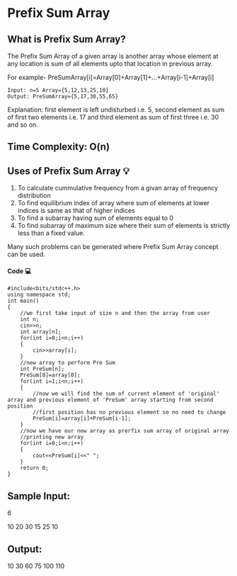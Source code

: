 # Prefix Sum Array

## What is Prefix Sum Array?
The Prefix Sum Array of a given array is another array whose element at any location is sum of all elements upto that location in previous array. 

For example- PreSumArray[i]=Array[0]+Array[1]+...+Array[i-1]+Array[i]

```
Input: n=5 Array={5,12,13,25,10}
Output: PreSumArray={5,17,30,55,65}
```
Explanation: first element is left undisturbed i.e. 5, second element as sum of first two elements i.e. 17 and third element as sum of first three i.e. 30 and so on.

## Time Complexity: O(n)


## Uses of Prefix Sum Array 💡
1. To calculate cummulative frequency from a givan array of frequency distribution
2. To find equilibrium index of array where sum of elements at lower indices is same as that of higher indices
3. To find a subarray having sum of elements equal to 0
4. To find subarray of maximum size where their sum of elements is strictly less than a fixed value.

Many such problems can be generated where Prefix Sum Array concept can be used.

#### Code 💻

```
#include<bits/stdc++.h>
using namespace std;
int main()
{
	//we first take input of size n and then the array from user
	int n;
	cin>>n;
	int array[n];
	for(int i=0;i<n;i++)
	{
		cin>>array[i];
	}
	//new array to perform Pre Sum
	int PreSum[n];
	PreSum[0]=array[0];
	for(int i=1;i<n;i++)
	{
  		//now we will find the sum of current element of 'original' array and previous element of 'PreSum' array starting from second position
  		//first position has no previous element so no need to change
		PreSum[i]=array[i]+PreSum[i-1];
  	}
	//now we have our new array as prerfix sum array of original array
	//printing new array
	for(int i=0;i<n;i++)
  	{
    	cout<<PreSum[i]<<" ";
  	}
  	return 0;
}
```
## Sample Input:
6

10 20 30 15 25 10

## Output:
10 30 60 75 100 110
